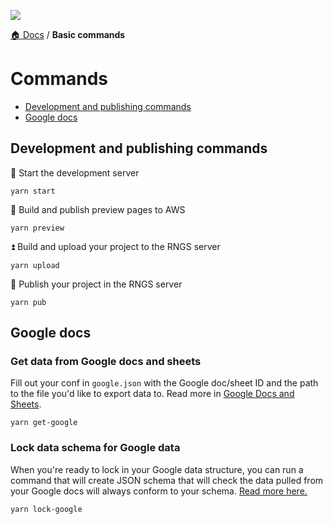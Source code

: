 ![](https://graphics.thomsonreuters.com/style-assets/images/logos/reuters-graphics-logo/svg/graphics-logo-color-dark.svg)

[🏠 Docs](https://github.com/reuters-graphics/bluprint_graphics-kit/blob/master/docs/developers/README.md) / **Basic commands**


# Commands

- [Development and publishing commands](#development-and-publishing-commands)
- [Google docs](#google-docs)

## Development and publishing commands

🚀 Start the development server

```
yarn start
```

👀 Build and publish preview pages to AWS

```
yarn preview
```

⏫ Build and upload your project to the RNGS server

```
yarn upload
```

🍻 Publish your project in the RNGS server

```
yarn pub
```

## Google docs

### Get data from Google docs and sheets

Fill out your conf in `google.json` with the Google doc/sheet ID and the path to the file you'd like to export data to. Read more in [Google Docs and Sheets](https://github.com/reuters-graphics/bluprint_graphics-kit/blob/master/docs/developers/google-docs-and-sheets.md).

```
yarn get-google
```

### Lock data schema for Google data

When you're ready to lock in your Google data structure, you can run a command that will create JSON schema that will check the data pulled from your Google docs will always conform to your schema. [Read more here.](https://github.com/reuters-graphics/graphics-bin/blob/master/docs/lock-google-docs.md#lock-google-docs)

```
yarn lock-google
```
